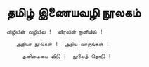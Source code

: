<h1>தமிழ் இணையவழி நூலகம் </h1>
    
    விழியின் வழியில் !  விரலின் நுனியில் !

       அறியா நூல்கள் !  அறிய வாருங்கள் ! 

         தனிமையை விடு !  நூலைத் தொடு !